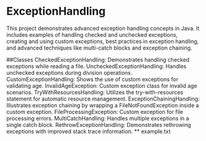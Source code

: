 # ExceptionHandling

This project demonstrates advanced exception handling concepts in Java. It includes examples of handling checked and unchecked exceptions, creating and using custom exceptions, best practices in exception handling, and advanced techniques like multi-catch blocks and exception chaining.

##Classes
CheckedExceptionHandling: Demonstrates handling checked exceptions while reading a file.
UncheckedExceptionHandling: Handles unchecked exceptions during division operations.
CustomExceptionHandling: Shows the use of custom exceptions for validating age.
InvalidAgeException: Custom exception class for invalid age scenarios.
TryWithResourcesHandling: Utilizes the try-with-resources statement for automatic resource management.
ExceptionChainingHandling: Illustrates exception chaining by wrapping a FileNotFoundException inside a custom exception.
FileProcessingException: Custom exception for file processing errors.
MultiCatchHandling: Handles multiple exceptions in a single catch block.
RethrowExceptionHandling: Demonstrates rethrowing exceptions with improved stack trace information. ** example.txt